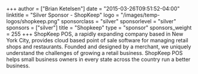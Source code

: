 +++
author = ["Brian Ketelsen"]
date = "2015-03-26T09:51:52-04:00"
linktitle = "Silver Sponsor - ShopKeep"
logo = "/images/temp-logos/shopkeep.png"
sponsorclass = "silver"
sponsorlevel = "silver"
sponsors = ["silver"]
title = "Shopkeep"
type = "sponsor"
sponsors_weight = 255
+++
ShopKeep POS, a rapidly expanding company based in New York City,
provides cloud based point of sale software for managing retail
shops and restaurants. Founded and designed by a merchant, we
uniquely understand the challenges of growing a retail business.
ShopKeep POS helps small business owners in every state across the
country run a better business.
